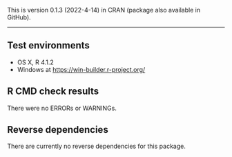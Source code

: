 This is version 0.1.3 (2022-4-14) in CRAN (package also available in GitHub).

---

## Test environments
* OS X, R 4.1.2
* Windows at https://win-builder.r-project.org/

## R CMD check results

There were no ERRORs or WARNINGs.

## Reverse dependencies

There are currently no reverse dependencies for this package.
